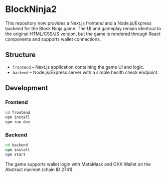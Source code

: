 # BlockNinja2

This repository now provides a Next.js frontend and a Node.js/Express backend for the Block Ninja game. The UI and gameplay remain identical to the original HTML/CSS/JS version, but the game is rendered through React components and supports wallet connections.

## Structure

- `frontend` – Next.js application containing the game UI and logic.
- `backend` – Node.js/Express server with a simple health check endpoint.

## Development

### Frontend
```bash
cd frontend
npm install
npm run dev
```

### Backend
```bash
cd backend
npm install
npm start
```

The game supports wallet login with MetaMask and OKX Wallet on the Abstract mainnet (chain ID 2741).
